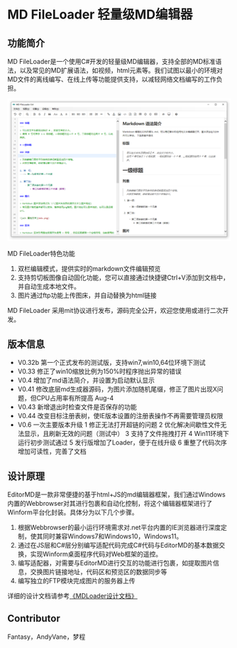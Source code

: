 # MD FileLoader 轻量级MD编辑器

## 功能简介

MD FileLoader是一个使用C#开发的轻量级MD编辑器，支持全部的MD标准语法，以及常见的MD扩展语法，如视频，html元素等。我们试图以最小的环境对MD文件的离线编写、在线上传等功能提供支持，以减轻网络文档编写的工作负担。

![](./image/mdfileloader.png)


MD FileLoader特色功能

1.  双栏编辑模式，提供实时的markdown文件编辑预览
2.  支持剪切板图像自动固化功能，您可以直接通过快捷键Ctrl+V添加到文档中，并自动生成本地文件。
3.  图片通过ftp功能上传图床，并自动替换为html链接

MD FileLoader 采用mit协议进行发布，源码完全公开，欢迎您使用或进行二次开发。

## 版本信息

- V0.32b 第一个正式发布的测试版，支持win7,win10,64位环境下测试
- V0.33 修正了win10缩放比例为150%时程序抛出异常的错误
- V0.4  增加了md语法简介，并设置为启动默认显示
- V0.41  修改底层md生成器源码，为图片添加随机尾缀，修正了图片出现X问题，但CPU占用率有所提高 Aug-4
- V0.43 新增退出时检查文件是否保存的功能
- V0.44 改变目标注册表树，使IE版本设置的注册表操作不再需要管理员权限
- V0.6 一次主要版本升级
	1 修正无法打开超链的问题
	2 优化解决间歇性文件无法显示，且刷新无效的问题（测试中）
	3 支持了文件拖拽打开
	4 Win11环境下运行初步测试通过
	5 发行版增加了Loader，便于在线升级
	6 重整了代码次序增加可读性，完善了文档


## 设计原理

EditorMD是一款非常便捷的基于html+JS的md编辑器框架，我们通过Windows内置的Webbrowser对其进行包裹和自动化控制，将这个编辑器框架进行了Winform平台化封装。具体分为以下几个步骤。

1. 根据Webbrowser的最小运行环境需求对.net平台内置的IE浏览器进行深度定制，使其同时兼容Windows7和Windows10，Windows11。
2. 通过在JS层和C#层分别编写适配代码完成C#代码与EditorMD的基本数据交换，实现Winform桌面程序代码对Web框架的遥控。
3. 编写适配器，对需要与EditorMD进行交互的功能进行包裹，如提取图片信息，交换图片链接地址，代码区和预览区的数据同步等
4. 编写独立的FTP模块完成图片的服务器上传

详细的设计文档请参考[《MDLoader设计文档》](./design.md "《MDLoader设计文档》")

## Contributor

Fantasy，AndyVane，梦程




